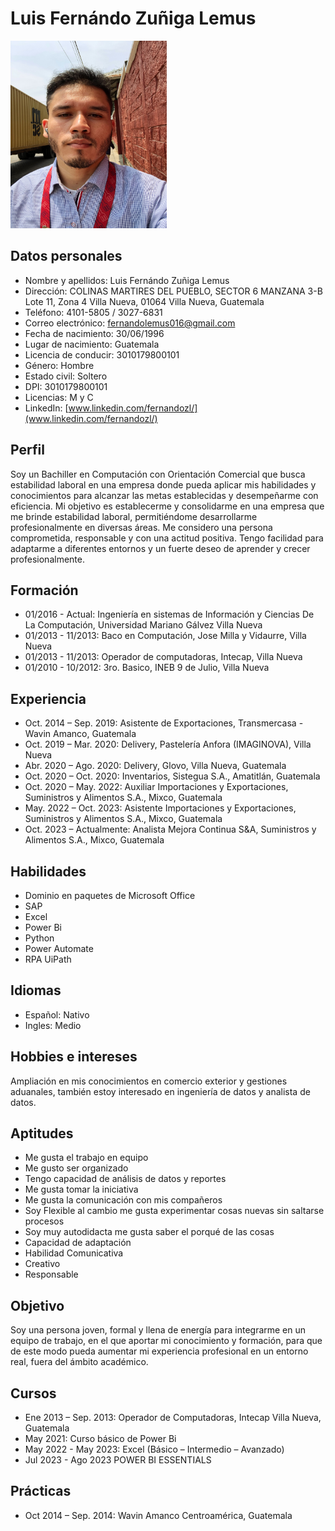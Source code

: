 # Luis Fernándo Zuñiga Lemus

<img src="Fernando.jpg" alt="Imagen de Luis Fernándo Zuñiga Lemus" width="250" height="300">

## Datos personales
- Nombre y apellidos: Luis Fernándo Zuñiga Lemus
- Dirección: COLINAS MARTIRES DEL PUEBLO, SECTOR 6 MANZANA 3-B Lote 11, Zona 4 Villa Nueva, 01064 Villa Nueva, Guatemala
- Teléfono: 4101-5805 / 3027-6831
- Correo electrónico: fernandolemus016@gmail.com
- Fecha de nacimiento: 30/06/1996
- Lugar de nacimiento: Guatemala
- Licencia de conducir: 3010179800101
- Género: Hombre
- Estado civil: Soltero
- DPI: 3010179800101
- Licencias: M y C
- LinkedIn: [www.linkedin.com/fernandozl/](www.linkedin.com/fernandozl/)

## Perfil
Soy un Bachiller en Computación con Orientación Comercial que busca estabilidad laboral en una empresa donde pueda aplicar mis habilidades y conocimientos para alcanzar las metas establecidas y desempeñarme con eficiencia. Mi objetivo es establecerme y consolidarme en una empresa que me brinde estabilidad laboral, permitiéndome desarrollarme profesionalmente en diversas áreas. Me considero una persona comprometida, responsable y con una actitud positiva. Tengo facilidad para adaptarme a diferentes entornos y un fuerte deseo de aprender y crecer profesionalmente.

## Formación

- 01/2016 - Actual: Ingeniería en sistemas de Información y Ciencias De La Computación, Universidad Mariano Gálvez Villa Nueva
- 01/2013 - 11/2013: Baco en Computación, Jose Milla y Vidaurre, Villa Nueva
- 01/2013 - 11/2013: Operador de computadoras, Intecap, Villa Nueva
- 01/2010 - 10/2012: 3ro. Basico, INEB 9 de Julio, Villa Nueva

## Experiencia
- Oct. 2014 –  Sep.  2019: Asistente de Exportaciones, Transmercasa - Wavin Amanco, Guatemala
- Oct. 2019 – Mar. 2020: Delivery, Pastelería Anfora (IMAGINOVA), Villa Nueva
- Abr. 2020 – Ago. 2020: Delivery, Glovo, Villa Nueva, Guatemala
- Oct. 2020 – Oct. 2020: Inventarios, Sistegua S.A., Amatitlán, Guatemala
- Oct. 2020 – May. 2022: Auxiliar Importaciones y Exportaciones, Suministros y Alimentos S.A., Mixco, Guatemala
- May. 2022 – Oct. 2023: Asistente Importaciones y Exportaciones, Suministros y Alimentos S.A., Mixco, Guatemala
- Oct. 2023 – Actualmente: Analista Mejora Continua S&A, Suministros y Alimentos S.A., Mixco, Guatemala

## Habilidades
- Dominio en paquetes de Microsoft Office
- SAP
- Excel
- Power Bi
- Python
- Power Automate
- RPA UiPath

## Idiomas
- Español: Nativo
- Ingles: Medio

## Hobbies e intereses
Ampliación en mis conocimientos en comercio exterior y gestiones aduanales, también estoy interesado en ingeniería de datos y analista de datos.

## Aptitudes
- Me gusta el trabajo en equipo
- Me gusto ser organizado
- Tengo capacidad de análisis de datos y reportes
- Me gusta tomar la iniciativa
- Me gusta la comunicación con mis compañeros
- Soy Flexible al cambio me gusta experimentar cosas nuevas sin saltarse procesos
- Soy muy autodidacta me gusta saber el porqué de las cosas
- Capacidad de adaptación
- Habilidad Comunicativa
- Creativo
- Responsable

## Objetivo
Soy una persona joven, formal y llena de energía para integrarme en un equipo de trabajo, en el que aportar mi conocimiento y formación, para que de este modo pueda aumentar mi experiencia profesional en un entorno real, fuera del ámbito académico.

## Cursos
- Ene 2013 – Sep. 2013: Operador de Computadoras, Intecap Villa Nueva, Guatemala
- May 2021: Curso básico de Power Bi
- May 2022 - May 2023: Excel (Básico – Intermedio – Avanzado)
- Jul 2023 - Ago 2023 POWER BI ESSENTIALS

## Prácticas
- Oct 2014 –  Sep.  2014: Wavin Amanco Centroamérica, Guatemala
